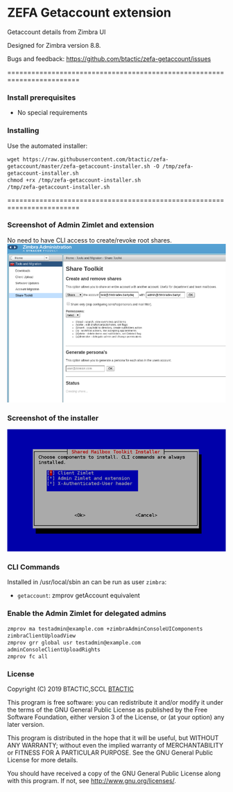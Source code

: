 ZEFA Getaccount extension
==========

Getaccount details from Zimbra UI

Designed for Zimbra version 8.8.

Bugs and feedback: https://github.com/btactic/zefa-getaccount/issues


========================================================================

### Install prerequisites
  - No special requirements

### Installing
Use the automated installer:

    wget https://raw.githubusercontent.com/btactic/zefa-getaccount/master/zefa-getaccount-installer.sh -O /tmp/zefa-getaccount-installer.sh
    chmod +rx /tmp/zefa-getaccount-installer.sh
    /tmp/zefa-getaccount-installer.sh


========================================================================

### Screenshot of Admin Zimlet and extension
No need to have CLI access to create/revoke root shares.
![alt tag](https://raw.githubusercontent.com/btactic/zefa-getaccount/master/help/admin-zimlet.png)

### Screenshot of the installer
![alt tag](https://raw.githubusercontent.com/btactic/zefa-getaccount/master/help/installer.png)

### CLI Commands
Installed in /usr/local/sbin an can be run as user `zimbra`:
* `getaccount`: zmprov getAccount equivalent

### Enable the Admin Zimlet for delegated admins

    zmprov ma testadmin@example.com +zimbraAdminConsoleUIComponents zimbraClientUploadView
    zmprov grr global usr testadmin@example.com adminConsoleClientUploadRights
    zmprov fc all

### License

Copyright (C) 2019 BTACTIC,SCCL [BTACTIC](http://www.btactic.com/)

This program is free software: you can redistribute it and/or modify
it under the terms of the GNU General Public License as published by
the Free Software Foundation, either version 3 of the License, or
(at your option) any later version.

This program is distributed in the hope that it will be useful,
but WITHOUT ANY WARRANTY; without even the implied warranty of
MERCHANTABILITY or FITNESS FOR A PARTICULAR PURPOSE.  See the
GNU General Public License for more details.

You should have received a copy of the GNU General Public License
along with this program.  If not, see http://www.gnu.org/licenses/.
